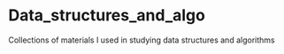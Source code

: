# Data_structures_and_algo

<p>Collections of materials I used in studying data structures and algorithms
